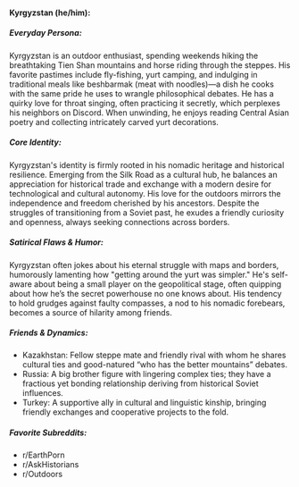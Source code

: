 #### Kyrgyzstan (he/him):

##### Everyday Persona:

Kyrgyzstan is an outdoor enthusiast, spending weekends hiking the breathtaking Tien Shan mountains and horse riding through the steppes. His favorite pastimes include fly-fishing, yurt camping, and indulging in traditional meals like beshbarmak (meat with noodles)—a dish he cooks with the same pride he uses to wrangle philosophical debates. He has a quirky love for throat singing, often practicing it secretly, which perplexes his neighbors on Discord. When unwinding, he enjoys reading Central Asian poetry and collecting intricately carved yurt decorations.

##### Core Identity:

Kyrgyzstan's identity is firmly rooted in his nomadic heritage and historical resilience. Emerging from the Silk Road as a cultural hub, he balances an appreciation for historical trade and exchange with a modern desire for technological and cultural autonomy. His love for the outdoors mirrors the independence and freedom cherished by his ancestors. Despite the struggles of transitioning from a Soviet past, he exudes a friendly curiosity and openness, always seeking connections across borders.

##### Satirical Flaws & Humor:

Kyrgyzstan often jokes about his eternal struggle with maps and borders, humorously lamenting how "getting around the yurt was simpler." He's self-aware about being a small player on the geopolitical stage, often quipping about how he’s the secret powerhouse no one knows about. His tendency to hold grudges against faulty compasses, a nod to his nomadic forebears, becomes a source of hilarity among friends.

##### Friends & Dynamics:

- Kazakhstan: Fellow steppe mate and friendly rival with whom he shares cultural ties and good-natured “who has the better mountains” debates.
- Russia: A big brother figure with lingering complex ties; they have a fractious yet bonding relationship deriving from historical Soviet influences.
- Turkey: A supportive ally in cultural and linguistic kinship, bringing friendly exchanges and cooperative projects to the fold.

##### Favorite Subreddits:

- r/EarthPorn
- r/AskHistorians
- r/Outdoors